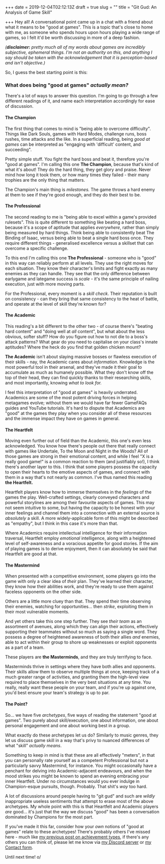 +++
date = 2019-12-04T02:12:13Z
draft = true
slug = ""
title = "Git Gud: An Analysis of Game Skill"

+++
Hey all! A conversational point came up in a chat with a friend about what it means to be "good at games". This is a topic that's close to home with me, as someone who spends hours upon hours playing a wide range of games, so I felt it'd be worth discussing in more of a deep fashion.

_(**disclaimer:** pretty much all of my words about games are incredibly subjective, ephemeral things. I'm not an authority on this, and anything I say should be taken with the acknowledgement that it is perception-based and isn't objective.)_

So, I guess the best starting point is this:

### What does being "good at games" _actually mean?_

There's a lot of ways to answer this question. I'm going to go through a few different readings of it, and name each interpretation accordingly for ease of discussion.

#### The Champion

The first thing that comes to mind is "being able to overcome difficulty". Things like Dark Souls, games with Hard Modes, challenge runs, boss rushes, time attacks and the like. In a superficial reading, being _good at games_ can be interpreted as "engaging with 'difficult' content, and succeeding".

Pretty simple stuff. You fight the hard boss and beat it, therefore you're "good at games". I'm calling this one **The Champion**, because that's kind of what it's about! They do the hard thing, they get glory and praise. Never mind how long it took them, or how many times they failed - their many trophies are the only thing that matters.

The Champion's main thing is _milestones._ The game throws a hard enemy at them to see if they're good enough, and they do their best to be.

#### The Professional

The second reading to me is "being able to excel within a game's provided rulesets". This is quite different to something like beating a hard boss, because it's a scope of aptitude that applies _everywhere_, rather than simply being measured by hard things. Think being able to consistently beat The Binding of Isaac, versus being able to beat a single hard boss once. They require different things - generalised excellence versus a skillset that can overcome a specific challenge.

To this end I'm calling this one **The Professional** - someone who is "good" in this way can reliably perform at all levels. They use the right moves for each situation. They know their character's limits and fight exactly as many enemies as they can handle. They see that the only difference between earlygame and lategame success is _scale_ - it's the same principle of nailing execution, just with more moving parts.

For the Professional, every moment is a _skill check_. Their reputation is built on consistency - can they bring that same consistency to the heat of battle, and operate at the level of skill they're known for?

#### The Academic

This reading's a bit different to the other two - of course there's "beating hard content" and "doing well at _all_ content", but what about the less obvious, softer stuff? How do you figure out how to not die to a boss's attack patterns? What gear do you need to capitalise on your class's innate aptitudes? Where the heck do you find that golden chicken mount?

**The Academic** isn't about slaying massive bosses or flawless execution of their skills - nay, the Academic cares about _information._ Knowledge is the most powerful tool in their arsenal, and they've made it their goal to accumulate as much as humanely possible. What they don't know off the top of their head, they can find quickly thanks to their researching skills, and most importantly, knowing _what to look for._

I feel this interpretation of "good at games" is heavily underrated. Academics are some of the most potent driving forces in helping metagames evolve; without them we would have far fewer GameFAQs guides and YouTube tutorials. It's hard to dispute that Academics are "good" at the games they play when you consider all of these resources and the immense impact they have on games in general.

#### The Heartfelt

Moving even further out of field than the Academic, this one's even less acknowledged. You know how there's people out there that really connect with games like Undertale, To the Moon and Night in the Woods? All of those games are strong in their emotional content, and while I feel "X is a really good game!" is a common reaction to them (and justifiably so!), I think there's another layer to this. I think that some players possess the capacity to open their hearts to the emotive aspects of games, and connect with them in a way that's not nearly as common. I've thus named this reading **the Heartfelt.**

Heartfelt players know how to immerse themselves in the _feelings_ of the games the play. Well-crafted settings, clearly conveyed characters and powerful storylines are among their favourite aspects of games. This may not seem intuitive to some, but having the capacity to be honest with your inner feelings and channel them into a connection with an external source is _absolutely_ a skill. A more widely-applicable form of this might be described as "empathy", but I think in this case it's more than that.

Where Academics require intellectual intelligence for their information traversal, Heartfelt employ _emotional_ intelligence, along with a heightened level of self-awareness and a voracious appetite for good stories. If the aim of playing games is to derive enjoyment, then it can absolutely be said that Heartfelt are good at that.

#### The Mastermind

When presented with a competitive environment, some players go into the game with only a clear idea of _their_ plan. They've learned their character, they know how their abilities work, and they're ready to use them against faceless opponents on the other side.

Others are a little more cluey than that. They spend their time observing their enemies, watching for opportunities... then _strike_, exploiting them in their most vulnerable moments.

And yet others take this one step further. They see _their team_ as an assortment of avenues, along which they can align their actions, effectively supporting their teammates without so much as saying a single word. They possess a degree of heightened awareness of both their allies _and_ enemies, able to act within their group to shore up weaknesses or exploit opponents as a part of a team.

These players are **the Masterminds**, and they are truly terrifying to face.

Masterminds thrive in settings where they have both allies and opponents. Their skills allow them to observe multiple things at once, keeping track of a much greater range of activities, and granting them the high-level view required to place themselves in the very best situations at any time. You really, really want these people on your team, and if you're up against one, you'd best ensure your team's strategy is up to par.

#### The Point?

So... we have five _archetypes_, five ways of reading the statement "good at games". Two purely about skill/execution, one about information, one about personal engagement and one about working best in a group.

What exactly do these archetypes let us do? Similarly to music genres, they let us discuss game skill in a way that's privy to nuanced differences of what "skill" _actually means_.

Something to keep in mind is that these are all effectively "meters", in that you can personally rate yourself as a competent Professional but not a particularly savvy Mastermind, for instance. You might occasionally have a penchant for delving into Academic-adjacent endeavours, and when the mood strikes you might be known to spend an evening embracing your inner Heartfelt. Under no circumstances would you ever indulge in Champion-esque pursuits, though. Probably. That shit's _way_ too hard.

A lot of discussions around people having to "git gud" and such are _wildly_ inappropriate useless sentiments that attempt to erase most of the above archetypes. My whole point with this is that Heartfelt and Academic players _are_ good... it's just that the way we discuss "good" has been a conversation dominated by Champions for the most part.

If you've made it this far, consider how your _own_ notions of "good at games" relate to these archetypes! There's probably others I've missed here - much like [my previous post on achievement types](/post/on-achievements/), if there's any others you can think of, please let me know via [my Discord server](https://discord.gg/3aNgZ5h) or [my Contact form](/contact/).

Until next time! o/